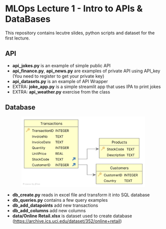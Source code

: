 # MLOps Lecture 1 - Intro to APIs & DataBases

This repository contains lecutre slides, python scripts and dataset for the first lecture. 


## API
- **api_jokes.py** is an example of simple public API
- **api_finance.py**, **api_news.py** are examples of private API using API_key (You need to register to get your private key)
- **api_datasets.py** is an example of API Wrapper
- EXTRA: **joke_app.py** is a simple streamlit app that uses IPA to print jokes
- EXTRA: **api_weather.py** exercise from the class



## Database

<p align="center">
  <img src="images/schema.jpg" alt="Schema" width="400"/>
</p>


- **db_create.py** reads in excel file and transform it into SQL database
- **db_queries.py** contains a few query examples
- **db_add_datapoints** add new transactions
- **db_add_columns** add new columns
- **data/Online Retail.xlsx** is dataset used to create database (https://archive.ics.uci.edu/dataset/352/online+retail)

